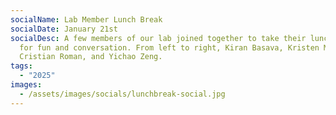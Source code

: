 ```yaml
---
socialName: Lab Member Lunch Break
socialDate: January 21st
socialDesc: A few members of our lab joined together to take their lunch break
  for fun and conversation. From left to right, Kiran Basava, Kristen Martinet,
  Cristian Roman, and Yichao Zeng.
tags:
  - "2025"
images:
  - /assets/images/socials/lunchbreak-social.jpg
---
```

